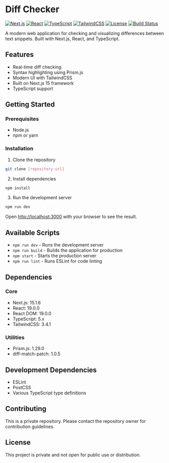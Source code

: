 # Diff Checker

[![Next.js](https://img.shields.io/badge/Next.js-15.1.6-black?style=flat-square&logo=next.js)](https://nextjs.org/)
[![React](https://img.shields.io/badge/React-19.0.0-blue?style=flat-square&logo=react)](https://reactjs.org/)
[![TypeScript](https://img.shields.io/badge/TypeScript-5-blue?style=flat-square&logo=typescript)](https://www.typescriptlang.org/)
[![TailwindCSS](https://img.shields.io/badge/TailwindCSS-3.4.1-38B2AC?style=flat-square&logo=tailwind-css)](https://tailwindcss.com/)
[![License](https://img.shields.io/badge/License-Private-red?style=flat-square)](LICENSE)
[![Build Status](https://img.shields.io/badge/Build-Passing-success?style=flat-square)](https://github.com)

A modern web application for checking and visualizing differences between text snippets. Built with Next.js, React, and TypeScript.

## Features

- Real-time diff checking
- Syntax highlighting using Prism.js
- Modern UI with TailwindCSS
- Built on Next.js 15 framework
- TypeScript support

## Getting Started

### Prerequisites

- Node.js
- npm or yarn

### Installation

1. Clone the repository
```bash
git clone [repository-url]
```

2. Install dependencies
```bash
npm install
```

3. Run the development server
```bash
npm run dev
```

Open [http://localhost:3000](http://localhost:3000) with your browser to see the result.

## Available Scripts

- `npm run dev` - Runs the development server
- `npm run build` - Builds the application for production
- `npm start` - Starts the production server
- `npm run lint` - Runs ESLint for code linting

## Dependencies

### Core
- Next.js: 15.1.6
- React: 19.0.0
- React DOM: 19.0.0
- TypeScript: 5.x
- TailwindCSS: 3.4.1

### Utilities
- Prism.js: 1.29.0
- diff-match-patch: 1.0.5

## Development Dependencies

- ESLint
- PostCSS
- Various TypeScript type definitions

## Contributing

This is a private repository. Please contact the repository owner for contribution guidelines.

## License

This project is private and not open for public use or distribution.
